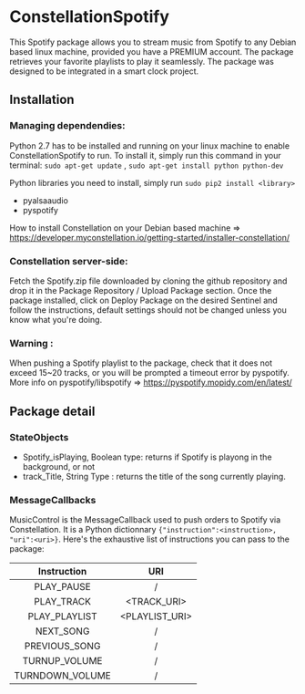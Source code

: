 # ConstellationSpotify
This Spotify package allows you to stream music from Spotify to any Debian based linux machine, provided you have a PREMIUM account. The package retrieves your favorite playlists to play it seamlessly. 
The package was designed to be integrated in a smart clock project.

## Installation
### Managing dependendies:
Python 2.7 has to be installed and running on your linux machine to enable ConstellationSpotify to run. To install it, simply run this command in your terminal: `sudo apt-get update` , `sudo apt-get install python python-dev`

Python libraries you need to install, simply run `sudo pip2 install <library>`
- pyalsaaudio
- pyspotify

How to install Constellation on your Debian based machine => https://developer.myconstellation.io/getting-started/installer-constellation/

### Constellation server-side:
Fetch the Spotify.zip file downloaded by cloning the github repository and drop it in the Package Repository / Upload Package section.
Once the package installed, click on Deploy Package on the desired Sentinel and follow the instructions, default settings should not be changed unless you know what you're doing.

### Warning :
When pushing a Spotify playlist to the package, check that it does not exceed 15~20 tracks, or you will be prompted a timeout error by pyspotify.
More info on pyspotify/libspotify => https://pyspotify.mopidy.com/en/latest/



## Package detail
### StateObjects
- Spotify_isPlaying, Boolean type: returns if Spotify is playong in the background, or not
- track_Title, String Type : returns the title of the song currently playing. 

### MessageCallbacks
 MusicControl is the MessageCallback used to push orders to Spotify via Constellation. It is a Python dictionnary `{"instruction":<instruction>, "uri":<uri>}`. 
 Here's the exhaustive list of instructions you can pass to the package:

|  Instruction  	|       URI      	|
|:-------------:	|:--------------:	|
|   PLAY_PAUSE  	|        /       	|
|   PLAY_TRACK  	|   <TRACK_URI>  	|
| PLAY_PLAYLIST 	| <PLAYLIST_URI> 	|
|   NEXT_SONG   	|        /       	|
| PREVIOUS_SONG 	|        /       	|
| TURNUP_VOLUME 	|        /       	|
|   TURNDOWN_VOLUME |        /       	|
